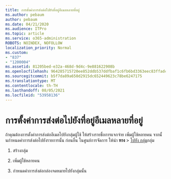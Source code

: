 ```yaml
---
title: การตั้งค่าการส่งต่อไปยังที่อยู่อีเมลหลายที่อยู่
ms.author: pebaum
author: pebaum
ms.date: 04/21/2020
ms.audience: ITPro
ms.topic: article
ms.service: o365-administration
ROBOTS: NOINDEX, NOFOLLOW
localization_priority: Normal
ms.custom:
- "837"
- "1200004"
ms.assetid: 81205bed-e32a-468d-9d4c-9e881622908b
ms.openlocfilehash: 964285715720ee852ddb537ddfbaf1c6fb6bd3363eec83ffadc881b741035cad
ms.sourcegitcommit: b5f7da89a650d2915dc652449623c78be6247175
ms.translationtype: MT
ms.contentlocale: th-TH
ms.lasthandoff: 08/05/2021
ms.locfileid: "53958136"
---
```

# <a name="setting-up-forwarding-to-multiple-email-addresses"></a>การตั้งค่าการส่งต่อไปยังที่อยู่อีเมลหลายที่อยู่

ถ้าคุณต้องการตั้งค่าการส่งต่ออีเมลไปยังกลุ่มผู้ใช้ ให้สร้างรายชื่อการแจกจ่าย เพิ่มผู้ใช้หลายคน จากนั้นกําหนดค่าการส่งต่อไปยังรายการนั้น ก่อนอื่น ในศูนย์การจัดการ ให้นํา **ทาง**  >  [ไปยัง กลุ่ม](https://portal.office.com/adminportal/home#/groups)กลุ่ม
  
1. สร้างกลุ่ม

2. เพิ่มผู้ใช้หลายคน

3. กําหนดค่าการส่งต่อกล่องจดหมายไปยังกลุ่มนั้น
